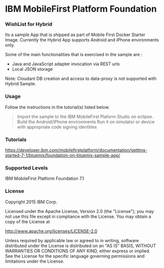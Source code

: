 IBM MobileFirst Platform Foundation
===================================

### WishList for Hybrid 

Its a sample App that is shipped as part of Mobile First Docker Starter Image. Currently the Hybrid App supports Android and iPhone environments only. 

Some of the main functionalities that is exercised in the sample are :

-	Java and JavaScript adapter invocation via REST urls
-	Local JSON storage

Note: Cloudant DB creation and access to data-proxy is not supported with Hybrid Sample. 

### Usage

Follow the instructions in the tutorial(s) listed below.

> Import the sample to the IBM MobileFirst Plaform Studio on eclipse. 
> Build the Android/iPhone environments
> Run it on simulator or device with appropriate code signing identities

### Tutorials

https://developer.ibm.com/mobilefirstplatform/documentation/getting-started-7-1/bluemix/foundation-on-bluemix-sample-app/

### Supported Levels

IBM MobileFirst Platform Foundation 7.1

### License

Copyright 2015 IBM Corp.

Licensed under the Apache License, Version 2.0 (the "License"); you may not use this file except in compliance with the License. You may obtain a copy of the License at

http://www.apache.org/licenses/LICENSE-2.0

Unless required by applicable law or agreed to in writing, software distributed under the License is distributed on an "AS IS" BASIS, WITHOUT WARRANTIES OR CONDITIONS OF ANY KIND, either express or implied. See the License for the specific language governing permissions and limitations under the License.
